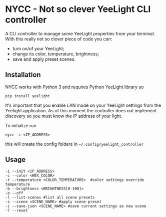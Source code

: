 # NYCC - Not so clever YeeLight CLI controller

A CLI controller to manage some YeeLight properties from your terminal.
With this really not so clever piece of code you can:

- turn on/of your YeeLight;
- change its color, temperature, brightness;
- save and apply preset scenes.


## Installation

NYCC works with *Python 3* and requires Python YeeLight library so

```
pip install yeelight
```
It's important that you enable LAN mode on your YeeLight settings
from the Yeelight application.
As of this moment the controller does not implement discovery so you 
must know the IP address of your light.

To initialize run
```
nycc -i <IP_ADDRESS>
```

this will create the config folders in `~/.config/yeelight_controller`

## Usage
```
-i --init <IP_ADDRESS>
-c --color <HEX_COLOR>
-t --temperature <COLOR_TEMPERATURE>  #color settings override temperature
-b --brightness <BRIGHTNESS[0-100]>
-o --off
-l --list-scenes #list all scene presets
-s --scene <SCENE_NAME> #apply scene preset
-j --save-json <SCENE_NAME> #save current settings as new scene
-r --reset
```
